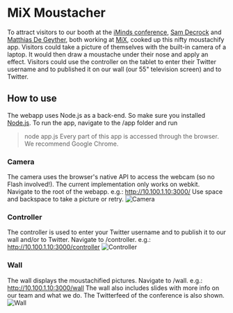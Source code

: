 # MiX Moustacher

To attract visitors to our booth at the [iMinds conference](http://iminds.creativemediadays.be "iMinds The Conference"), [Sam Decrock](https://github.com/samdecrock) and [Matthias De Geyther](https://github.com/matthiasdg), both working at [MiX](http://mix.iminds.be "MiX"), cooked up this nifty moustachify app. Visitors could take a picture of themselves with the built-in camera of a laptop. It would then draw a moustache under their nose and apply an effect. Visitors could use the controller on the tablet to enter their Twitter username and to published it on our wall (our 55" television screen) and to Twitter.

## How to use

The webapp uses Node.js as a back-end. So make sure you installed [Node.js](http://nodejs.org/ "Node.js"). To run the app, navigate to the /app folder and run
> node app.js
Every part of this app is accessed through the browser. We recommend Google Chrome.

### Camera

The camera uses the browser's native API to access the webcam (so no Flash involved!). The current implementation only works on webkit. Navigate to the root of the webapp. e.g.: http://10.100.1.10:3000/ Use space and backspace to take a picture or retry.
![Camera](http://labm.github.com/imindsmustache/img/camera.jpg)

### Controller

The controller is used to enter your Twitter username and to publish it to our wall and/or to Twitter. Navigate to /controller. e.g.: http://10.100.1.10:3000/controller
![Controller](http://labm.github.com/imindsmustache/img/controller.jpg)

### Wall

The wall displays the moustachified pictures. Navigate to /wall. e.g.: http://10.100.1.10:3000/wall The wall also includes slides with more info on our team and what we do. The Twitterfeed of the conference is also shown.
![Wall](http://labm.github.com/imindsmustache/img/wall.jpg)



